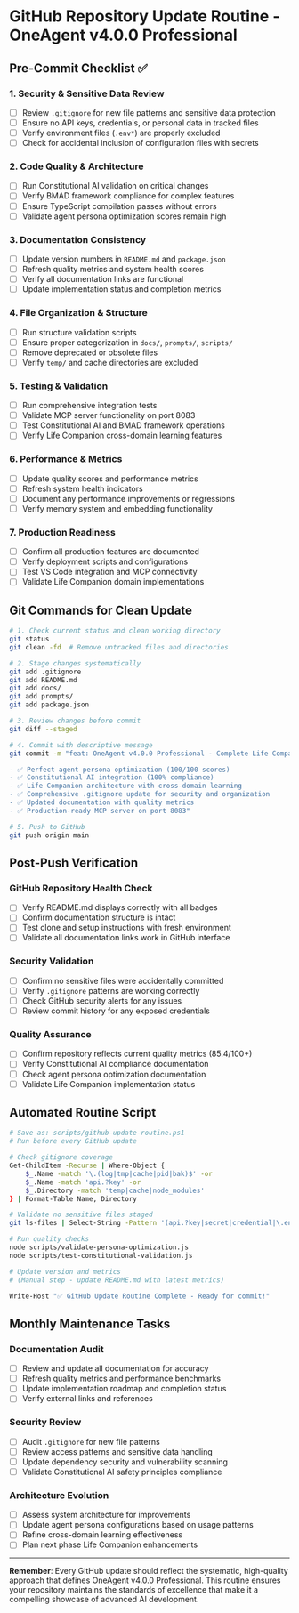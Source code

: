 # GitHub Repository Update Routine - OneAgent v4.0.0 Professional

## Pre-Commit Checklist ✅

### **1. Security & Sensitive Data Review**
- [ ] Review `.gitignore` for new file patterns and sensitive data protection
- [ ] Ensure no API keys, credentials, or personal data in tracked files
- [ ] Verify environment files (`.env*`) are properly excluded
- [ ] Check for accidental inclusion of configuration files with secrets

### **2. Code Quality & Architecture**
- [ ] Run Constitutional AI validation on critical changes
- [ ] Verify BMAD framework compliance for complex features
- [ ] Ensure TypeScript compilation passes without errors
- [ ] Validate agent persona optimization scores remain high

### **3. Documentation Consistency**
- [ ] Update version numbers in `README.md` and `package.json`
- [ ] Refresh quality metrics and system health scores
- [ ] Verify all documentation links are functional
- [ ] Update implementation status and completion metrics

### **4. File Organization & Structure**
- [ ] Run structure validation scripts
- [ ] Ensure proper categorization in `docs/`, `prompts/`, `scripts/`
- [ ] Remove deprecated or obsolete files
- [ ] Verify `temp/` and cache directories are excluded

### **5. Testing & Validation**
- [ ] Run comprehensive integration tests
- [ ] Validate MCP server functionality on port 8083
- [ ] Test Constitutional AI and BMAD framework operations
- [ ] Verify Life Companion cross-domain learning features

### **6. Performance & Metrics**
- [ ] Update quality scores and performance metrics
- [ ] Refresh system health indicators
- [ ] Document any performance improvements or regressions
- [ ] Verify memory system and embedding functionality

### **7. Production Readiness**
- [ ] Confirm all production features are documented
- [ ] Verify deployment scripts and configurations
- [ ] Test VS Code integration and MCP connectivity
- [ ] Validate Life Companion domain implementations

## Git Commands for Clean Update

```bash
# 1. Check current status and clean working directory
git status
git clean -fd  # Remove untracked files and directories

# 2. Stage changes systematically
git add .gitignore
git add README.md
git add docs/
git add prompts/
git add package.json

# 3. Review changes before commit
git diff --staged

# 4. Commit with descriptive message
git commit -m "feat: OneAgent v4.0.0 Professional - Complete Life Companion Implementation

- ✅ Perfect agent persona optimization (100/100 scores)
- ✅ Constitutional AI integration (100% compliance)
- ✅ Life Companion architecture with cross-domain learning
- ✅ Comprehensive .gitignore update for security and organization
- ✅ Updated documentation with quality metrics
- ✅ Production-ready MCP server on port 8083"

# 5. Push to GitHub
git push origin main
```

## Post-Push Verification

### **GitHub Repository Health Check**
- [ ] Verify README.md displays correctly with all badges
- [ ] Confirm documentation structure is intact
- [ ] Test clone and setup instructions with fresh environment
- [ ] Validate all documentation links work in GitHub interface

### **Security Validation**
- [ ] Confirm no sensitive files were accidentally committed
- [ ] Verify `.gitignore` patterns are working correctly
- [ ] Check GitHub security alerts for any issues
- [ ] Review commit history for any exposed credentials

### **Quality Assurance**
- [ ] Confirm repository reflects current quality metrics (85.4/100+)
- [ ] Verify Constitutional AI compliance documentation
- [ ] Check agent persona optimization documentation
- [ ] Validate Life Companion implementation status

## Automated Routine Script

```bash
# Save as: scripts/github-update-routine.ps1
# Run before every GitHub update

# Check gitignore coverage
Get-ChildItem -Recurse | Where-Object { 
    $_.Name -match '\.(log|tmp|cache|pid|bak)$' -or 
    $_.Name -match 'api.?key' -or 
    $_.Directory -match 'temp|cache|node_modules'
} | Format-Table Name, Directory

# Validate no sensitive files staged
git ls-files | Select-String -Pattern '(api.?key|secret|credential|\.env)'

# Run quality checks
node scripts/validate-persona-optimization.js
node scripts/test-constitutional-validation.js

# Update version and metrics
# (Manual step - update README.md with latest metrics)

Write-Host "✅ GitHub Update Routine Complete - Ready for commit!"
```

## Monthly Maintenance Tasks

### **Documentation Audit**
- [ ] Review and update all documentation for accuracy
- [ ] Refresh quality metrics and performance benchmarks
- [ ] Update implementation roadmap and completion status
- [ ] Verify external links and references

### **Security Review**
- [ ] Audit `.gitignore` for new file patterns
- [ ] Review access patterns and sensitive data handling
- [ ] Update dependency security and vulnerability scanning
- [ ] Validate Constitutional AI safety principles compliance

### **Architecture Evolution**
- [ ] Assess system architecture for improvements
- [ ] Update agent persona configurations based on usage patterns
- [ ] Refine cross-domain learning effectiveness
- [ ] Plan next phase Life Companion enhancements

---

**Remember**: Every GitHub update should reflect the systematic, high-quality approach that defines OneAgent v4.0.0 Professional. This routine ensures your repository maintains the standards of excellence that make it a compelling showcase of advanced AI development.
